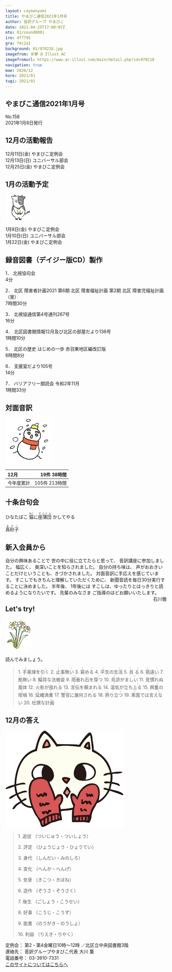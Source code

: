 ```yaml
---
layout: caymanyomi
title: やまびこ通信2021年1月号
author: 音訳グループ やまびこ
date: 2021-04-25T17:00:07Z
oto: 01/sound0001
iro: 4f7795
gra: f4c2a1
background: 01/970218.jpg
imagefrom: 歩夢 @ Illust AC
imagefromurl: https://www.ac-illust.com/main/detail.php?id=970218
navigation: true
mae: 2020/12
kore: 2021/01
tugi: 2021/02
---
```

   


## <span data-dur="4.22" data-begin="2.750" id="xmri_0001">やまびこ通信2021年1月号</span>

<span data-dur="2.476" data-begin="6.970" id="xmri_0002">No.158</span>  
<span data-dur="4.538" data-begin="9.446" id="xmri_0003">2021年1月8日発行</span>

## <span data-dur="3.489" data-begin="19.224" id="xmri_0006">12月の活動報告</span>

<span data-dur="2.501" data-begin="22.713" id="xmri_0007">12月11日(金)</span>
<span data-dur="2.602" data-begin="25.214" id="xmri_0008">やまびこ定例会</span>  
<span data-dur="2.541" data-begin="27.816" id="xmri_0009">12月13日(日)</span>
<span data-dur="2.504" data-begin="30.357" id="xmri_000A">ユニバーサル部会</span>  
<span data-dur="2.514" data-begin="32.861" id="xmri_000B">12月25日(金)</span>
<span data-dur="4.003" data-begin="35.375" id="xmri_000C">やまびこ定例会</span>

## <span data-dur="3.25" data-begin="39.378" id="xmri_000D">1月の活動予定</span>

<img class="migi" src="media/01/cut1.png" alt="" />


<span data-dur="2.026" data-begin="42.628" id="xmri_000E">1月8日(金)</span>
<span data-dur="2.603" data-begin="44.654" id="xmri_000F">やまびこ定例会</span>  
<span data-dur="2.06" data-begin="47.257" id="xmri_0010">1月10日(日)</span>
<span data-dur="2.504" data-begin="49.317" id="xmri_0011">ユニバーサル部会</span>  
<span data-dur="2.391" data-begin="51.821" id="xmri_0012">1月22日(金)</span>
<span data-dur="4.003" data-begin="54.212" id="xmri_0013">やまびこ定例会</span>

## <span data-dur="4.728" data-begin="58.215" id="xmri_0014">録音図書（デイジー版CD）製作</span>


<span data-dur="0.815" data-begin="64.493" id="xmri_0016">1．</span>
<span data-dur="1.488" data-begin="65.308" id="xmri_0017">北視協句会</span>  
<span data-dur="1.905" data-begin="66.796" id="xmri_0018">4分</span>

<span data-dur="0.704" data-begin="68.701" id="xmri_0019">2．</span>
<span data-dur="3.302" data-begin="69.405" id="xmri_001A">北区 障害者計画2021</span>
<span data-dur="3.374" data-begin="72.707" id="xmri_001B">第6期 北区 障害福祉計画</span>
<span data-dur="3.789" data-begin="76.081" id="xmri_001C">第2期 北区 障害児福祉計画（案）</span>  
<span data-dur="2.743" data-begin="79.870" id="xmri_001D">7時間30分</span>

<span data-dur="0.871" data-begin="82.613" id="xmri_001E">3．</span>
<span data-dur="4.263" data-begin="83.484" id="xmri_001F">北視協通信第4号通刊267号</span>  
<span data-dur="2.078" data-begin="87.747" id="xmri_0020">16分</span>

<span data-dur="0.797" data-begin="89.825" id="xmri_0021">4．</span>
<span data-dur="5.491" data-begin="90.622" id="xmri_0022">北区図書館情報12月及び北区の部屋だより136号</span>  
<span data-dur="2.468" data-begin="96.113" id="xmri_0023">1時間10分</span>

<span data-dur="0.715" data-begin="98.581" id="xmri_0024">5．</span>
<span data-dur="4.833" data-begin="99.296" id="xmri_0025">北区の歴史 はじめの一歩 赤羽東地区編改訂版</span>  
<span data-dur="2.541" data-begin="104.129" id="xmri_0026">6時間8分</span>

<span data-dur="0.859" data-begin="106.670" id="xmri_0027">6．</span>
<span data-dur="2.433" data-begin="107.529" id="xmri_0028">支援室だより105号</span>  
<span data-dur="2.111" data-begin="109.962" id="xmri_0029">14分</span>

<span data-dur="0.828" data-begin="112.073" id="xmri_002A">7．</span>
<span data-dur="3.582" data-begin="112.901" id="xmri_002B">バリアフリー朗読会 令和2年11月</span>  
<span data-dur="4.393" data-begin="116.483" id="xmri_002C">1時間33分</span>

## <span data-dur="2.666" data-begin="120.876" id="xmri_002D">対面音訳</span>

<img class="migi" src="media/01/cut2.png" alt="" />


<span data-dur="1.224" data-begin="123.542" id="xmri_002E">12月</span>|<span data-dur="2.575" data-begin="124.766" id="xmri_002F">19件 38時間</span>
|:---|---:|
<span data-dur="1.59" data-begin="127.341" id="xmri_0030">今年度累計</span>|<span data-dur="3.916" data-begin="128.931" id="xmri_0031">105件 213時間</span>

## <span data-dur="3.467" data-begin="132.847" id="xmri_0032">十条台句会</span>

<span data-dur="1.289" data-begin="136.314" id="xmri_0033">ひなたぼこ</span>
<span data-dur="1.454" data-begin="137.603" id="xmri_0034"><ruby>猫<rt>ねこ</rt></ruby>に<ruby>座蒲団<rt>ざぶとん</rt></ruby></span>
<span data-dur="3.134" data-begin="139.057" id="xmri_0035">かしてやる</span>

<span data-dur="3.278" data-begin="148.768" id="xmri_0039" class="haigo"><ruby>真砂子<rt>まさこ</rt></ruby></span>

## <span data-dur="2.926" data-begin="152.046" id="xmri_003A">新入会員から</span>

<span data-dur="4.256" data-begin="154.972" id="xmri_003B">自分の興味あることで 世の中に役に立てたらと思って、</span>
<span data-dur="3.177" data-begin="159.228" id="xmri_003C">音訳講座に参加しました。</span>
<span data-dur="1.212" data-begin="162.405" id="xmri_003D">幅広く、</span>
<span data-dur="3.146" data-begin="163.617" id="xmri_003E">奥深いことを知らされました。</span>
<span data-dur="6.606" data-begin="166.763" id="xmri_003F">自分の持ち味は、 声がおおきいことだけということも、きづかされました。</span>
<span data-dur="3.995" data-begin="173.369" id="xmri_0040">対面音訳に手応えを感じています。</span>
<span data-dur="3.292" data-begin="177.364" id="xmri_0041">すこしでもきちんと理解していただくために、</span>
<span data-dur="5.668" data-begin="180.656" id="xmri_0042">新聞音読を毎日30分実行することに決めました。</span>
<span data-dur="2.249" data-begin="186.324" id="xmri_0043">半年後、 1年後には</span>
<span data-dur="4.869" data-begin="188.573" id="xmri_0044">すこしは、ゆったりとはっきりと読めるようになりたいです。</span>
<span data-dur="1.719" data-begin="193.442" id="xmri_0045">先輩のみなさま</span>
<span data-dur="3.536" data-begin="195.161" id="xmri_0046">ご指導のほどお願いいたします。</span>
<span data-dur="3.636" data-begin="198.697" id="xmri_0047" style="float:right;">石川徹</span>


## <span data-dur="2.449" data-begin="202.833" id="xmri_0049">Let's try!</span>

<img class="migi" src="media/01/cut3.png" alt="" />


<span data-dur="3.487" data-begin="205.282" id="xmri_004A">読んでみましょう。</span>


<blockquote markdown="1">
1. <ruby>手薬煉を引く<rt>（　　　）</rt></ruby>
2. <ruby>止事無い<rt>（　　　）</rt></ruby>
3. <ruby>窘める<rt>（　　　）</rt></ruby>
4. <ruby>平生の生活<rt>（　　　）</rt></ruby>
5. <ruby>肖る<rt>（　　　）</rt></ruby>
6. <ruby>筋違い<rt>（　　　）</rt></ruby>
7. <ruby>拠無い<rt>（　　　）</rt></ruby>
8. <ruby>鯔背な法被姿<rt>（　　　）</rt></ruby>
9. <ruby>雨垂れ石を穿つ<rt>（　　　）</rt></ruby>
10. <ruby>烏滸がましい<rt>（　　　）</rt></ruby>
11. <ruby>見慣れぬ風体<rt>（　　　）</rt></ruby>
12. <ruby>火影が揺れる<rt>（　　　）</rt></ruby>
13. <ruby>言伝を頼まれる<rt>（　　　）</rt></ruby>
14. <ruby>温気が立ち上る<rt>（　　　）</rt></ruby>
15. <ruby>興奮の坩堝<rt>（　　　）</rt></ruby>
16. <ruby>延縄漁業<rt>（　　　）</rt></ruby>
17. <ruby>警官に誰何される<rt>（　　　）</rt></ruby>
18. <ruby>熱り立つ<rt>（　　　）</rt></ruby>
19. <ruby>素面では言えない<rt>（　　　）</rt></ruby>
20. <ruby>杜撰な計画<rt>（　　　）</rt></ruby>
</blockquote>
 
## <span data-dur="2.192" data-begin="212.594" id="xmri_004C">12月の答え</span>

<img class="migi" src="media/01/cut4.png" alt="" />


<blockquote markdown="1">
<span data-dur="0.815" data-begin="214.786" id="xmri_004D">1. 追従</span>
<span data-dur="2.311" data-begin="215.601" id="xmri_004E">（ついじゅう・ついしょう）</span>

<span data-dur="0.704" data-begin="217.912" id="xmri_004F">2. 評定</span>
<span data-dur="2.386" data-begin="218.616" id="xmri_0050">（ひょうじょう・ひょうてい）</span>

<span data-dur="0.871" data-begin="221.002" id="xmri_0051">3. 身代</span>
<span data-dur="2.257" data-begin="221.873" id="xmri_0052">（しんだい・みのしろ）</span>

<span data-dur="0.797" data-begin="224.130" id="xmri_0053">4. 変化</span>
<span data-dur="2.102" data-begin="224.927" id="xmri_0054">（へんか・へんげ）</span>

<span data-dur="0.715" data-begin="227.029" id="xmri_0055">5. 気骨</span>
<span data-dur="2.136" data-begin="227.744" id="xmri_0056">（きこつ・きぼね）</span>

<span data-dur="0.859" data-begin="229.880" id="xmri_0057">6. 造作</span>
<span data-dur="2.243" data-begin="230.739" id="xmri_0058">（ぞうさ・ぞうさく）</span>

<span data-dur="0.828" data-begin="232.982" id="xmri_0059">7. 後生</span>
<span data-dur="2.22" data-begin="233.810" id="xmri_005A">（ごしょう・こうせい）</span>

<span data-dur="0.847" data-begin="236.030" id="xmri_005B">8. 好事</span>
<span data-dur="1.972" data-begin="236.877" id="xmri_005C">（こうじ・こうず）</span>

<span data-dur="0.813" data-begin="238.849" id="xmri_005D">9. 能書</span>
<span data-dur="2.255" data-begin="239.662" id="xmri_005E">（のうがき・のうしょ）</span>

<span data-dur="0.8" data-begin="241.917" id="xmri_005F">10. 利益</span>
<span data-dur="2.117" data-begin="242.717" id="xmri_0060">（りえき・りやく）</span>
</blockquote>


<span data-dur="1.205" data-begin="244.834" id="xmri_0061">定例会：</span>
<span data-dur="3.237" data-begin="246.039" id="xmri_0062">第2・第4金曜日10時～12時</span>
<span data-dur="3.047" data-begin="249.276" id="xmri_0063">／北区立中央図書館3階</span>  
<span data-dur="1.319" data-begin="252.323" id="xmri_0064">連絡先：</span>
<span data-dur="3.944" data-begin="253.642" id="xmri_0065">音訳グループやまびこ代表 大川 薫</span>  
<span data-dur="1.409" data-begin="257.586" id="xmri_0066">電話番号：</span>
<span data-dur="4.305" data-begin="258.995" id="xmri_0067">03-3910-7331</span>  
<a href="mailto:ymbk2016ml@gmail.com?Subject=やまびこウェブサイトについて" data-dur="5.93" data-begin="263.300" id="xmri_0068">このサイトについてはこちらへ</a>



